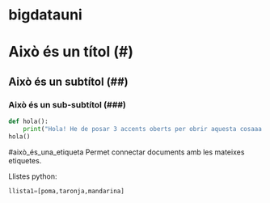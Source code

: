 # bigdatauni

# Això és un títol (#)
## Això és un subtítol (##)
### Això és un sub-subtítol (###)
```Python
def hola():
	print("Hola! He de posar 3 accents oberts per obrir aquesta cosaaa.")
hola()
```
#això_és_una_etiqueta Permet connectar documents amb les mateixes etiquetes.

Llistes python:
```python
llista1=[poma,taronja,mandarina]

